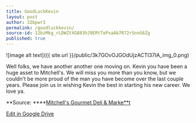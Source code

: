 ```yaml
---
title: GoodLuckKevin
layout: post
author: 32bpwr3
permalink: /goodluckkevin/
source-id: 12bzMkg_rLDWZtXG883hJ9ERtTePxaAb7R72rSnnG6Zg
published: true
---
```

![image alt text]({{ site.url }}/public/3k7GOvOJGOdUjzACTI37IA_img_0.png)

Well folks, we have another another one moving on. Kevin you have been a huge asset to Mitchell's. We will miss you more than you know, but we couldn't be more proud of the man you have become over the last couple years. Please join us in wishing Kevin the best in starting his new career. We love ya.

**Source: ****[Mitchell's Gourmet Deli & Marke**t](https://www.facebook.com/shepherdjournal/posts/10155766484395921)

[Edit in Google Drive](https://docs.google.com/document/d/12bzMkg_rLDWZtXG883hJ9ERtTePxaAb7R72rSnnG6Zg/edit?usp=sharing)

